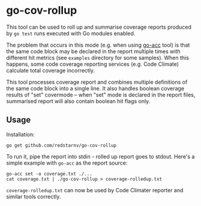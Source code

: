 # go-cov-rollup

This tool can be used to roll up and summarise coverage reports produced by `go test` runs executed with Go modules enabled.

The problem that occurs in this mode (e.g. when using [go-acc](https://github.com/ory/go-acc) tool) is that the same code block may be
declared in the report multiple times with different hit metrics (see `examples` directory for some samples).
When this happens, some code coverage reporting services (e.g. Code Climate) calculate total coverage incorrectly.

This tool processes coverage report and combines multiple definitions of the same code block into a single line. It also handles boolean
coverage results of "set" covermode – when "set" mode is declared in the report files, summarised report will also contain boolean hit flags
only.

## Usage

Installation:

```
go get github.com/redstarnv/go-cov-rollup
```

To run it, pipe the report into stdin - rolled up report goes to stdout. Here's a simple example with `go-acc` as the report source:

```
go-acc set -o coverage.txt ./...
cat coverage.txt | ./go-cov-rollup > coverage-rolledup.txt
```

`coverage-rolledup.txt` can now be used by Code Climater reporter and similar tools correctly.
